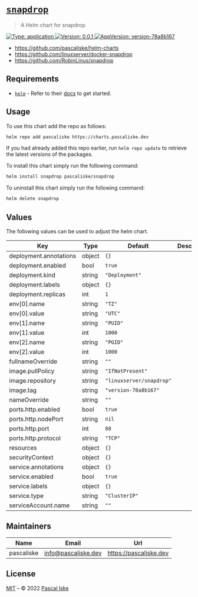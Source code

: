 # [`snapdrop`](https://github.com/pascaliske/helm-charts/tree/master/charts/snapdrop)

> A Helm chart for snapdrop

[![Type: application](https://img.shields.io/badge/Type-application-informational?style=flat-square) ](https://github.com/pascaliske/helm-charts/tree/master/charts/snapdrop)[![Version: 0.0.1](https://img.shields.io/badge/Version-0.0.1-informational?style=flat-square) ](https://github.com/pascaliske/helm-charts/tree/master/charts/snapdrop)[![AppVersion: version-78a8b167](https://img.shields.io/badge/AppVersion-version--78a8b167-informational?style=flat-square) ](https://github.com/pascaliske/helm-charts/tree/master/charts/snapdrop)

* <https://github.com/pascaliske/helm-charts>
* <https://github.com/linuxserver/docker-snapdrop>
* <https://github.com/RobinLinus/snapdrop>

## Requirements

- [`helm`](https://helm.sh) - Refer to their [docs](https://helm.sh/docs) to get started.

## Usage

To use this chart add the repo as follows:

```sh
helm repo add pascaliske https://charts.pascaliske.dev
```

If you had already added this repo earlier, run `helm repo update` to retrieve the latest versions of the packages.

To install this chart simply run the following command:

```sh
helm install snapdrop pascaliske/snapdrop
```

To uninstall this chart simply run the following command:

```sh
helm delete snapdrop
```

## Values

The following values can be used to adjust the helm chart.

| Key | Type | Default | Description |
|-----|------|---------|-------------|
| deployment.annotations | object | `{}` |  |
| deployment.enabled | bool | `true` |  |
| deployment.kind | string | `"Deployment"` |  |
| deployment.labels | object | `{}` |  |
| deployment.replicas | int | `1` |  |
| env[0].name | string | `"TZ"` |  |
| env[0].value | string | `"UTC"` |  |
| env[1].name | string | `"PUID"` |  |
| env[1].value | int | `1000` |  |
| env[2].name | string | `"PGID"` |  |
| env[2].value | int | `1000` |  |
| fullnameOverride | string | `""` |  |
| image.pullPolicy | string | `"IfNotPresent"` |  |
| image.repository | string | `"linuxserver/snapdrop"` |  |
| image.tag | string | `"version-78a8b167"` |  |
| nameOverride | string | `""` |  |
| ports.http.enabled | bool | `true` |  |
| ports.http.nodePort | string | `nil` |  |
| ports.http.port | int | `80` |  |
| ports.http.protocol | string | `"TCP"` |  |
| resources | object | `{}` |  |
| securityContext | object | `{}` |  |
| service.annotations | object | `{}` |  |
| service.enabled | bool | `true` |  |
| service.labels | object | `{}` |  |
| service.type | string | `"ClusterIP"` |  |
| serviceAccount.name | string | `""` |  |

## Maintainers

| Name | Email | Url |
| ---- | ------ | --- |
| pascaliske | info@pascaliske.dev | https://pascaliske.dev |

## License

[MIT](../LICENSE.md) – © 2022 [Pascal Iske](https://pascaliske.dev)
